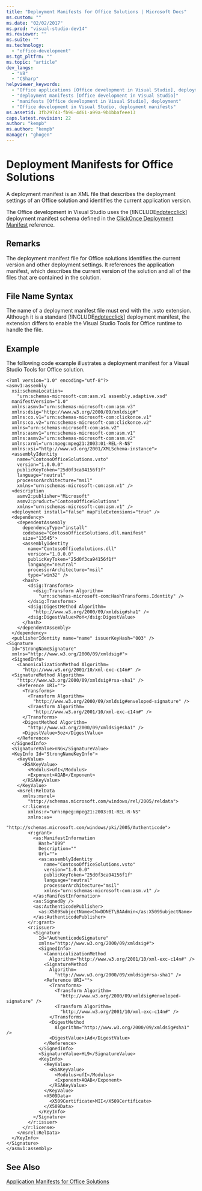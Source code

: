 ```yaml
---
title: "Deployment Manifests for Office Solutions | Microsoft Docs"
ms.custom: ""
ms.date: "02/02/2017"
ms.prod: "visual-studio-dev14"
ms.reviewer: ""
ms.suite: ""
ms.technology: 
  - "office-development"
ms.tgt_pltfrm: ""
ms.topic: "article"
dev_langs: 
  - "VB"
  - "CSharp"
helpviewer_keywords: 
  - "Office applications [Office development in Visual Studio], deployment manifests"
  - "deployment manifests [Office development in Visual Studio]"
  - "manifests [Office development in Visual Studio], deployment"
  - "Office development in Visual Studio, deployment manifests"
ms.assetid: 3fb29743-fb96-4d61-a99a-9b1bbafeee13
caps.latest.revision: 22
author: "kempb"
ms.author: "kempb"
manager: "ghogen"
---
```

# Deployment Manifests for Office Solutions
  A deployment manifest is an XML file that describes the deployment settings of an Office solution and identifies the current application version.  
  
 The Office development in Visual Studio uses the [!INCLUDE[ndptecclick](../vsto/includes/ndptecclick-md.md)] deployment manifest schema defined in the [ClickOnce Deployment Manifest](/visualstudio/deployment/clickonce-deployment-manifest) reference.  
  
## Remarks  
 The deployment manifest file for Office solutions identifies the current version and other deployment settings. It references the application manifest, which describes the current version of the solution and all of the files that are contained in the solution.  
  
## File Name Syntax  
 The name of a deployment manifest file must end with the .vsto extension. Although it is a standard [!INCLUDE[ndptecclick](../vsto/includes/ndptecclick-md.md)] deployment manifest, the extension differs to enable the Visual Studio Tools for Office runtime to handle the file.  
  
## Example  
 The following code example illustrates a deployment manifest for a Visual Studio Tools for Office solution.  
  
```  
<?xml version="1.0" encoding="utf-8"?>  
<asmv1:assembly   
  xsi:schemaLocation=  
    "urn:schemas-microsoft-com:asm.v1 assembly.adaptive.xsd"   
  manifestVersion="1.0"   
  xmlns:asmv3="urn:schemas-microsoft-com:asm.v3"   
  xmlns:dsig="http://www.w3.org/2000/09/xmldsig#"   
  xmlns:co.v1="urn:schemas-microsoft-com:clickonce.v1"   
  xmlns:co.v2="urn:schemas-microsoft-com:clickonce.v2"   
  xmlns="urn:schemas-microsoft-com:asm.v2"   
  xmlns:asmv1="urn:schemas-microsoft-com:asm.v1"   
  xmlns:asmv2="urn:schemas-microsoft-com:asm.v2"   
  xmlns:xrml="urn:mpeg:mpeg21:2003:01-REL-R-NS"   
  xmlns:xsi="http://www.w3.org/2001/XMLSchema-instance">  
  <assemblyIdentity   
    name="ContosoOfficeSolutions.vsto"   
    version="1.0.0.0"   
    publicKeyToken="25d0f3ca94156f1f"   
    language="neutral"   
    processorArchitecture="msil"   
    xmlns="urn:schemas-microsoft-com:asm.v1" />  
  <description   
    asmv2:publisher="Microsoft"   
    asmv2:product="ContosoOfficeSolutions"   
    xmlns="urn:schemas-microsoft-com:asm.v1" />  
  <deployment install="false" mapFileExtensions="true" />  
  <dependency>  
    <dependentAssembly   
      dependencyType="install"   
      codebase="ContosoOfficeSolutions.dll.manifest"   
      size="13545">  
      <assemblyIdentity   
        name="ContosoOfficeSolutions.dll"   
        version="1.0.0.0"   
        publicKeyToken="25d0f3ca94156f1f"   
        language="neutral"   
        processorArchitecture="msil"   
        type="win32" />  
      <hash>  
        <dsig:Transforms>  
          <dsig:Transform Algorithm=  
            "urn:schemas-microsoft-com:HashTransforms.Identity" />  
        </dsig:Transforms>  
        <dsig:DigestMethod Algorithm=  
          "http://www.w3.org/2000/09/xmldsig#sha1" />  
        <dsig:DigestValue>PoY</dsig:DigestValue>  
      </hash>  
    </dependentAssembly>  
  </dependency>  
  <publisherIdentity name="name" issuerKeyHash="003" />  
<Signature   
  Id="StrongNameSignature"   
  xmlns="http://www.w3.org/2000/09/xmldsig#">    
  <SignedInfo>  
    <CanonicalizationMethod Algorithm=  
      "http://www.w3.org/2001/10/xml-exc-c14n#" />  
  <SignatureMethod Algorithm=  
    "http://www.w3.org/2000/09/xmldsig#rsa-sha1" />  
    <Reference URI="">  
      <Transforms>  
        <Transform Algorithm=  
          "http://www.w3.org/2000/09/xmldsig#enveloped-signature" />  
        <Transform Algorithm=  
          "http://www.w3.org/2001/10/xml-exc-c14n#" />  
      </Transforms>  
      <DigestMethod Algorithm=  
        "http://www.w3.org/2000/09/xmldsig#sha1" />  
      <DigestValue>5oz</DigestValue>  
    </Reference>  
  </SignedInfo>  
  <SignatureValue>nNG</SignatureValue>  
  <KeyInfo Id="StrongNameKeyInfo">  
    <KeyValue>  
      <RSAKeyValue>  
        <Modulus>ufI</Modulus>  
        <Exponent>AQAB</Exponent>  
      </RSAKeyValue>  
    </KeyValue>  
    <msrel:RelData   
      xmlns:msrel=  
        "http://schemas.microsoft.com/windows/rel/2005/reldata">  
      <r:license   
        xmlns:r="urn:mpeg:mpeg21:2003:01-REL-R-NS"   
        xmlns:as=  
          "http://schemas.microsoft.com/windows/pki/2005/Authenticode">  
        <r:grant>  
          <as:ManifestInformation   
            Hash="099"   
            Description=""   
            Url="">  
            <as:assemblyIdentity   
              name="ContosoOfficeSolutions.vsto"   
              version="1.0.0.0"   
              publicKeyToken="25d0f3ca94156f1f"   
              language="neutral"   
              processorArchitecture="msil"   
              xmlns="urn:schemas-microsoft-com:asm.v1" />  
          </as:ManifestInformation>  
          <as:SignedBy />  
          <as:AuthenticodePublisher>  
            <as:X509SubjectName>CN=DDNET\BAAdmin</as:X509SubjectName>  
          </as:AuthenticodePublisher>  
        </r:grant>  
        <r:issuer>  
          <Signature   
            Id="AuthenticodeSignature"   
            xmlns="http://www.w3.org/2000/09/xmldsig#">  
            <SignedInfo>  
              <CanonicalizationMethod   
                Algorithm="http://www.w3.org/2001/10/xml-exc-c14n#" />  
              <SignatureMethod   
                Algorithm=  
                  "http://www.w3.org/2000/09/xmldsig#rsa-sha1" />  
              <Reference URI="">  
                <Transforms>  
                  <Transform Algorithm=  
                    "http://www.w3.org/2000/09/xmldsig#enveloped-signature" />  
                  <Transform Algorithm=  
                    "http://www.w3.org/2001/10/xml-exc-c14n#" />  
                </Transforms>  
                <DigestMethod   
                  Algorithm="http://www.w3.org/2000/09/xmldsig#sha1" />  
                <DigestValue>iAd</DigestValue>  
              </Reference>  
            </SignedInfo>  
            <SignatureValue>HL9</SignatureValue>  
            <KeyInfo>  
              <KeyValue>  
                <RSAKeyValue>  
                  <Modulus>ufI</Modulus>  
                  <Exponent>AQAB</Exponent>  
                </RSAKeyValue>  
              </KeyValue>  
              <X509Data>  
                <X509Certificate>MII</X509Certificate>  
              </X509Data>  
            </KeyInfo>  
          </Signature>  
        </r:issuer>  
      </r:license>  
    </msrel:RelData>  
  </KeyInfo>  
</Signature>  
</asmv1:assembly>  
```  
  
## See Also  
 [Application Manifests for Office Solutions](../vsto/application-manifests-for-office-solutions.md)  
  
  
